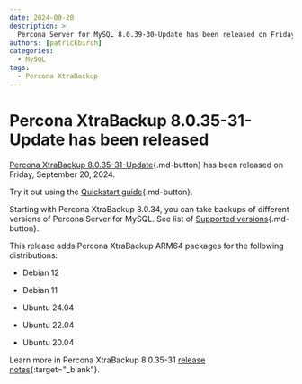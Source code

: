 ```yaml
---
date: 2024-09-20
description: >
  Percona Server for MySQL 8.0.39-30-Update has been released on Friday, September 20, 2024.
authors: [patrickbirch]
categories:
  - MySQL
tags:
  - Percona XtraBackup
---
```


# Percona XtraBackup 8.0.35-31-Update has been released

<!-- more -->

[Percona XtraBackup 8.0.35-31-Update](https://docs.percona.com/percona-xtrabackup/8.0/){.md-button} has been released on Friday, September 20, 2024.

Try it out using the [Quickstart guide](https://docs.percona.com/percona-xtrabackup/8.0/quickstart-overview.html){.md-button}.

Starting with Percona XtraBackup 8.0.34, you can take backups of different versions of Percona Server for MySQL. See list of [Supported versions](https://docs.percona.com/percona-xtrabackup/8.0/supported-versions.html){.md-button}.

This release adds Percona XtraBackup ARM64 packages for the following distributions:

* Debian 12

* Debian 11

* Ubuntu 24.04

* Ubuntu 22.04

* Ubuntu 20.04

Learn more in Percona XtraBackup 8.0.35-31 [release notes](https://docs.percona.com/percona-xtrabackup/8.0/release-notes/8.0/8.0.35-31.0.upd.html){:target="_blank"}.

